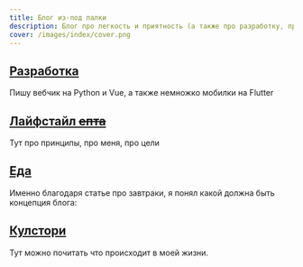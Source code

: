 ```yaml
---
title: Блог из-под палки 
description: Блог про легкость и приятность (а также про разработку, про еду, про меня, и, возможно, про тебя)
cover: /images/index/cover.png
---
```


<index-definition></index-definition>



<div class="mendel-card">

## [Разработка <img-emote emote="support"></img-emote>](/dev)

Пишу вебчик на Python и Vue, а также немножко мобилки на Flutter

<div class="core-col">
  <article-heading :page="pages['dev/postman']" :preview="true"></article-heading>
  <article-heading :page="pages['dev/python/gsheets']" :preview="true"></article-heading>
  <article-heading :page="pages['dev/vue/firebase']" :preview="true"></article-heading>
  <article-heading :page="pages['dev/flutter/ads']" :preview="true"></article-heading>
</div>

</div>



<div class="mendel-card">

## [Лайфстайл ~~епта~~ <img-emote emote="kappa"></img-emote>](/n/toc)

Тут про принципы, про меня, про цели

<div class="core-col">
  <article-heading :page="pages['n/rent']" :preview="true"></article-heading>
  <article-heading :page="pages['n/principles']" :preview="true"></article-heading>
  <article-heading :page="pages['n']" :preview="true"></article-heading>
  <article-heading :page="pages['n/goals2021']" :preview="true"></article-heading>
</div>

</div>

<div class="mendel-card">

## [Еда <img-emote emote="salt"></img-emote>](/food)

Именно благодаря статье про завтраки, я понял какой должна быть концепция блога:

<article-heading :page="pages['food/home/breakfast']" :preview="true"></article-heading>


</div>

<div class="mendel-card">

## [Кулстори <img-emote emote="coolstorybob"></img-emote>](/cool-story)

Тут можно почитать что происходит в моей жизни.

<div class="core-col">
  <article-heading :page="pages['cool-story/gigs-08-21']" :preview="true"></article-heading>
  <article-heading :page="pages['cool-story/bad-day']" :preview="true"></article-heading>
  <article-heading :page="pages['cool-story/pure']" :preview="true"></article-heading>
</div>

</div>
